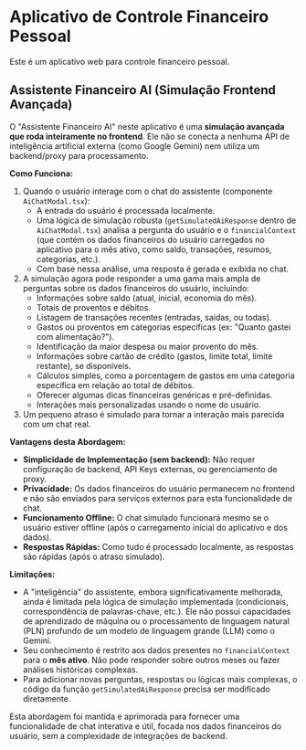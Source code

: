 
# Aplicativo de Controle Financeiro Pessoal

Este é um aplicativo web para controle financeiro pessoal.

## Assistente Financeiro AI (Simulação Frontend Avançada)

O "Assistente Financeiro AI" neste aplicativo é uma **simulação avançada que roda inteiramente no frontend**. Ele não se conecta a nenhuma API de inteligência artificial externa (como Google Gemini) nem utiliza um backend/proxy para processamento.

**Como Funciona:**
1.  Quando o usuário interage com o chat do assistente (componente `AiChatModal.tsx`):
    *   A entrada do usuário é processada localmente.
    *   Uma lógica de simulação robusta (`getSimulatedAiResponse` dentro de `AiChatModal.tsx`) analisa a pergunta do usuário e o `financialContext` (que contém os dados financeiros do usuário carregados no aplicativo para o mês ativo, como saldo, transações, resumos, categorias, etc.).
    *   Com base nessa análise, uma resposta é gerada e exibida no chat.
2.  A simulação agora pode responder a uma gama mais ampla de perguntas sobre os dados financeiros do usuário, incluindo:
    *   Informações sobre saldo (atual, inicial, economia do mês).
    *   Totais de proventos e débitos.
    *   Listagem de transações recentes (entradas, saídas, ou todas).
    *   Gastos ou proventos em categorias específicas (ex: "Quanto gastei com alimentação?").
    *   Identificação da maior despesa ou maior provento do mês.
    *   Informações sobre cartão de crédito (gastos, limite total, limite restante), se disponíveis.
    *   Cálculos simples, como a porcentagem de gastos em uma categoria específica em relação ao total de débitos.
    *   Oferecer algumas dicas financeiras genéricas e pré-definidas.
    *   Interações mais personalizadas usando o nome do usuário.
3.  Um pequeno atraso é simulado para tornar a interação mais parecida com um chat real.

**Vantagens desta Abordagem:**
-   **Simplicidade de Implementação (sem backend):** Não requer configuração de backend, API Keys externas, ou gerenciamento de proxy.
-   **Privacidade:** Os dados financeiros do usuário permanecem no frontend e não são enviados para serviços externos para esta funcionalidade de chat.
-   **Funcionamento Offline:** O chat simulado funcionará mesmo se o usuário estiver offline (após o carregamento inicial do aplicativo e dos dados).
-   **Respostas Rápidas:** Como tudo é processado localmente, as respostas são rápidas (após o atraso simulado).

**Limitações:**
-   A "inteligência" do assistente, embora significativamente melhorada, ainda é limitada pela lógica de simulação implementada (condicionais, correspondência de palavras-chave, etc.). Ele não possui capacidades de aprendizado de máquina ou o processamento de linguagem natural (PLN) profundo de um modelo de linguagem grande (LLM) como o Gemini.
-   Seu conhecimento é restrito aos dados presentes no `financialContext` para o **mês ativo**. Não pode responder sobre outros meses ou fazer análises históricas complexas.
-   Para adicionar novas perguntas, respostas ou lógicas mais complexas, o código da função `getSimulatedAiResponse` precisa ser modificado diretamente.

Esta abordagem foi mantida e aprimorada para fornecer uma funcionalidade de chat interativa e útil, focada nos dados financeiros do usuário, sem a complexidade de integrações de backend.

